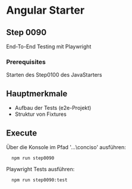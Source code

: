 # Angular Starter #

## Step 0090
End-To-End Testing mit Playwright

### Prerequisites
Starten des Step0100 des JavaStarters

## Hauptmerkmale
 - Aufbau der Tests (e2e-Projekt)
 - Struktur von Fixtures

## Execute
Über die Konsole im Pfad '...\conciso' ausführen:
```shell
  npm run step0090
```

Playwright Tests ausführen:
```shell
  npm run step0090:test
```